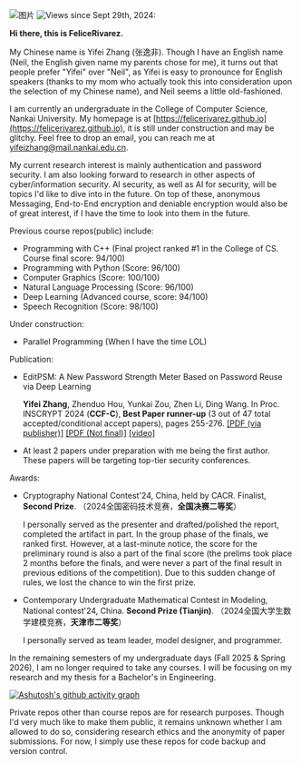 ![图片](https://github.com/user-attachments/assets/bcce1a57-3f99-4743-a311-6b8a34d5a5f2)
![Views since Sept 29th, 2024:](https://komarev.com/ghpvc/?username=FeliceRivarez&label=Views+since+Sept+29th,+2024)

**Hi there, this is FeliceRivarez.**

My Chinese name is Yifei Zhang (张逸非). Though I have an English name (Neil, the English given name my parents chose for me), it turns out that people prefer "Yifei" over "Neil", as Yifei is easy to pronounce for English speakers (thanks to my mom who actually took this into consideration upon the selection of my Chinese name), and Neil seems a little old-fashioned.

I am currently an undergraduate in the College of Computer Science, Nankai University. My homepage is at [https://felicerivarez.github.io](https://felicerivarez.github.io), it is still under construction and may be glitchy. Feel free to drop an email, you can reach me at yifeizhang@mail.nankai.edu.cn.

My current research interest is mainly authentication and password security. I am also looking forward to research in other aspects of cyber/information security. AI security, as well as AI for security, will be topics I'd like to dive into in the future. On top of these, anonymous Messaging, End-to-End encryption and deniable encryption would also be of great interest, if I have the time to look into them in the future. 

Previous course repos(public) include:

- Programming with C++ (Final project ranked #1 in the College of CS. Course final score: 94/100)
- Programming with Python (Score: 96/100)
- Computer Graphics (Score: 100/100)
- Natural Language Processing (Score: 96/100)
- Deep Learning (Advanced course, score: 94/100)
- Speech Recognition (Score: 98/100)

Under construction:

- Parallel Programming (When I have the time LOL)

Publication:

- EditPSM: A New Password Strength Meter Based on Password Reuse via Deep Learning
  
  **Yifei Zhang**, Zhenduo Hou, Yunkai Zou, Zhen Li, Ding Wang. In Proc. INSCRYPT 2024 (**CCF-C**), **Best Paper runner-up** (3 out of 47 total accepted/conditional accept papers), pages 255-276. [[PDF (via publisher)]](https://link.springer.com/chapter/10.1007/978-981-96-4731-6_13) [[PDF (Not final)]](https://www.researchgate.net/publication/387090294_EditPSM_A_New_Password_Strength_Meter_Based_on_Password_Reuse_via_Deep_Learning) [[video]](https://www.bilibili.com/video/BV1Zhk1YqECC?vd_source=a77cc3ee011649af678918fbe9172a5c)

<!--- - One paper under submission with me being the first author (in a CCF-A security conference, conference name is not specified for anonymity in the review process). --->

- At least 2 papers under preparation with me being the first author. These papers will be targeting top-tier security conferences.

Awards:

- Cryptography National Contest'24, China, held by CACR. Finalist, **Second Prize**. （2024全国密码技术竞赛，**全国决赛二等奖**）

  I personally served as the presenter and drafted/polished the report, completed the artifact in part. In the group phase of the finals, we ranked first.
  However, at a last-minute notice, the score for the preliminary round is also a part of the final score (the prelims took place 2 months before the finals, and were never
  a part of the final result in previous editions of the competition). Due to this sudden change of rules, we lost the chance to win the first prize.

- Contemporary Undergraduate Mathematical Contest in Modeling, National contest'24, China. **Second Prize (Tianjin)**. （2024全国大学生数学建模竞赛，**天津市二等奖**）

  I personally served as team leader, model designer, and programmer.
  
In the remaining semesters of my undergraduate days (Fall 2025 & Spring 2026), I am no longer required to take any courses. I will be focusing on my research and my thesis for a Bachelor's in Engineering.

<!---
[![Ashutosh's github activity graph](https://github-readme-activity-graph.vercel.app/graph?username=FeliceRivarez&theme=react)](https://github.com/ashutosh00710/github-readme-activity-graph)

[![Ashutosh's github activity graph](https://github-readme-activity-graph.vercel.app/graph?username=FeliceRivarez&bg_color=ffffff&color=9e4c98&line=ce4848&point=403d3d&area=true&hide_border=true)](https://github.com/ashutosh00710/github-readme-activity-graph)
--->

[![Ashutosh's github activity graph](https://github-readme-activity-graph.vercel.app/graph?username=FeliceRivarez&bg_color=ffffff&color=000000&line=ce4848&point=403d3d&area=true&hide_border=true)](https://github.com/ashutosh00710/github-readme-activity-graph)

Private repos other than course repos are for research purposes. Though I'd very much like to make them public, it remains unknown whether I am allowed to do so, considering research ethics and the anonymity of paper submissions. For now, I simply use these repos for code backup and version control.

<!--- I am considering making a homepage for myself, probably in Jan. 2025 (sorry~ I had to prepare for INSCRYPT presentation and my finals in Dec. 2024), mostly for my upcoming technical blogs and research-related inspirations. Other contents may include a gallery, a TODO list, etc. --->

<!---
FeliceRivarez/FeliceRivarez is a ✨ special ✨ repository because its `README.md` (this file) appears on your GitHub profile.
You can click the Preview link to take a look at your changes.
--->
